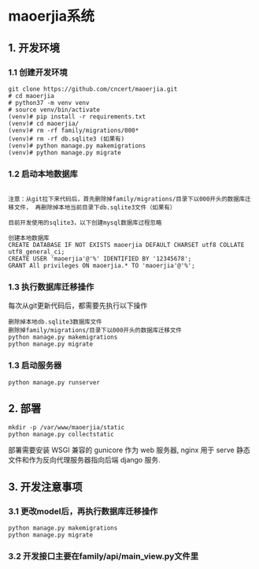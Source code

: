 # maoerjia系统

## 1. 开发环境

### 1.1 创建开发环境

```shell
git clone https://github.com/cncert/maoerjia.git
# cd maoerjia
# python37 -m venv venv
# source venv/bin/activate
(venv)# pip install -r requirements.txt
(venv)# cd maoerjia/
(venv)# rm -rf family/migrations/000*
(venv)# rm -rf db.sqlite3 (如果有)
(venv)# python manage.py makemigrations
(venv)# python manage.py migrate
```

### 1.2 启动本地数据库

```shell

注意：从git拉下来代码后，首先删除掉family/migrations/目录下以000开头的数据库迁移文件， 再删除掉本地当前目录下db.sqlite3文件（如果有）

目前开发使用的sqlite3，以下创建mysql数据库过程忽略

创建本地数据库
CREATE DATABASE IF NOT EXISTS maoerjia DEFAULT CHARSET utf8 COLLATE utf8_general_ci;
CREATE USER 'maoerjia'@'%' IDENTIFIED BY '12345678';
GRANT All privileges ON maoerjia.* TO 'maoerjia'@'%';

```

### 1.3 执行数据库迁移操作

每次从git更新代码后，都需要先执行以下操作

```shell
删除掉本地db.sqlite3数据库文件
删除掉family/migrations/目录下以000开头的数据库迁移文件
python manage.py makemigrations
python manage.py migrate
```

### 1.3 启动服务器

```shell
python manage.py runserver
```

## 2. 部署

```shell
mkdir -p /var/www/maoerjia/static
python manage.py collectstatic
```

部署需要安装 WSGI 兼容的 gunicore 作为 web 服务器, nginx 用于 serve 静态文件和作为反向代理服务器指向后端 django 服务.

## 3. 开发注意事项

### 3.1 更改model后，再执行数据库迁移操作

```shell
python manage.py makemigrations
python manage.py migrate
```

### 3.2 开发接口主要在family/api/main_view.py文件里
